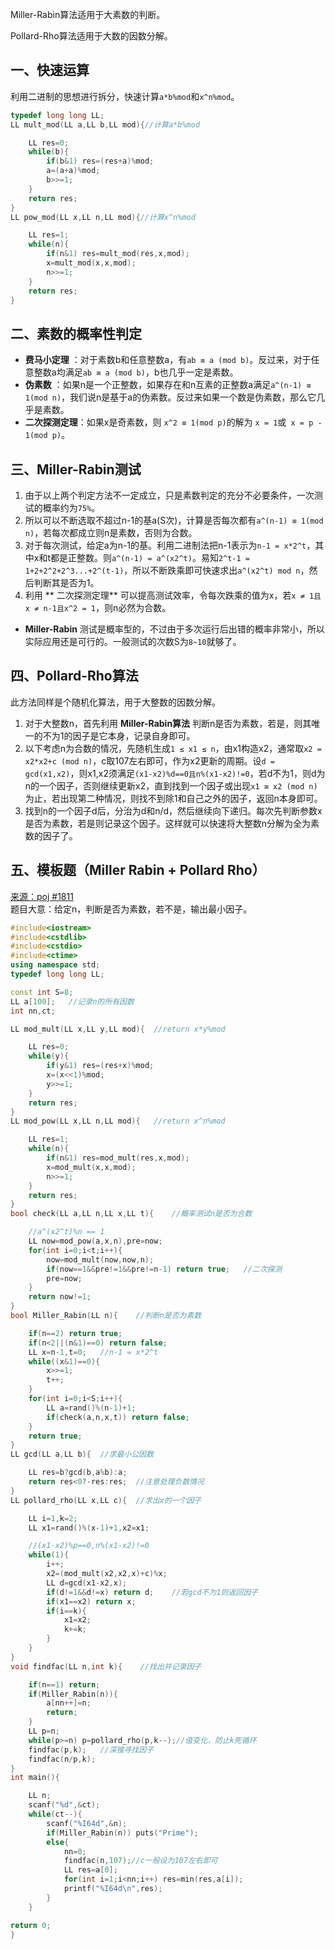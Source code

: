 Miller-Rabin算法适用于大素数的判断。

Pollard-Rho算法适用于大数的因数分解。
## 一、快速运算
利用二进制的思想进行拆分，快速计算`a*b%mod`和`x^n%mod`。
```c++
typedef long long LL;
LL mult_mod(LL a,LL b,LL mod){//计算a*b%mod

    LL res=0;
    while(b){
        if(b&1) res=(res+a)%mod;
        a=(a+a)%mod;
        b>>=1;
    }
    return res;
}
LL pow_mod(LL x,LL n,LL mod){//计算x^n%mod

    LL res=1;
    while(n){
        if(n&1) res=mult_mod(res,x,mod);
        x=mult_mod(x,x,mod);
        n>>=1;
    }
    return res;
}
```
## 二、素数的概率性判定
* **费马小定理** ：对于素数b和任意整数a，有`ab ≡ a (mod b)`。反过来，对于任意整数a均满足`ab ≡ a (mod b)`，b也几乎一定是素数。
* **伪素数** ：如果n是一个正整数，如果存在和n互素的正整数a满足`a^(n-1) ≡ 1(mod n)`，我们说n是基于a的伪素数。反过来如果一个数是伪素数，那么它几乎是素数。
* **二次探测定理**：如果x是奇素数，则 `x^2 ≡ 1(mod p)`的解为 `x = 1`或` x = p - 1(mod p)`。
## 三、Miller-Rabin测试
1. 由于以上两个判定方法不一定成立，只是素数判定的充分不必要条件，一次测试的概率约为`75%`。
2. 所以可以不断选取不超过n-1的基a(S次)，计算是否每次都有`a^(n-1) ≡ 1(mod n)`，若每次都成立则n是素数，否则为合数。
3. 对于每次测试，给定a为n-1的基。利用二进制法把n-1表示为`n-1 = x*2^t`，其中x和t都是正整数。则`a^(n-1) = a^(x2^t)`。易知`2^t-1 = 1+2+2^2+2^3...+2^(t-1)`，所以不断跌乘即可快速求出`a^(x2^t) mod n`，然后判断其是否为1。
4. 利用 ** 二次探测定理** 可以提高测试效率，令每次跌乘的值为x，若`x ≠ 1且x ≠ n-1且x^2 = 1`，则n必然为合数。

* **Miller-Rabin** 测试是概率型的，不过由于多次运行后出错的概率非常小，所以实际应用还是可行的。一般测试的次数S为`8~10`就够了。
## 四、Pollard-Rho算法
此方法同样是个随机化算法，用于大整数的因数分解。
1. 对于大整数n，首先利用 **Miller-Rabin算法** 判断n是否为素数，若是，则其唯一的不为1的因子是它本身，记录自身即可。
2. 以下考虑n为合数的情况，先随机生成`1 ≤ x1 ≤ n`，由x1构造x2，通常取`x2 = x2*x2+c (mod n)`，c取107左右即可，作为x2更新的周期。设`d = gcd(x1,x2)`，则x1,x2须满足`(x1-x2)%d==0且n%(x1-x2)!=0`，若d不为1，则d为n的一个因子，否则继续更新x2，直到找到一个因子或出现`x1 ≡ x2 (mod n)`为止，若出现第二种情况，则找不到除1和自己之外的因子，返回n本身即可。
3. 找到n的一个因子d后，分治为d和n/d，然后继续向下递归。每次先判断参数x是否为素数，若是则记录这个因子。这样就可以快速将大整数n分解为全为素数的因子了。
## 五、模板题（Miller Rabin + Pollard Rho）
<a href="http://poj.org/problem?id=1811">来源：poj #1811</a><br>
题目大意：给定n，判断是否为素数，若不是，输出最小因子。
```c++
#include<iostream>
#include<cstdlib>
#include<cstdio>
#include<ctime>
using namespace std;
typedef long long LL;

const int S=8;
LL a[100];   //记录n的所有因数
int nn,ct;

LL mod_mult(LL x,LL y,LL mod){  //return x*y%mod

    LL res=0;
    while(y){
        if(y&1) res=(res+x)%mod;
        x=(x<<1)%mod;
        y>>=1;
    }
    return res;
}
LL mod_pow(LL x,LL n,LL mod){   //return x^n%mod

    LL res=1;
    while(n){
        if(n&1) res=mod_mult(res,x,mod);
        x=mod_mult(x,x,mod);
        n>>=1;
    }
    return res;
}
bool check(LL a,LL n,LL x,LL t){    //概率测试n是否为合数

    //a^(x2^t)%n == 1
    LL now=mod_pow(a,x,n),pre=now;
    for(int i=0;i<t;i++){
        now=mod_mult(now,now,n);
        if(now==1&&pre!=1&&pre!=n-1) return true;   //二次探测
        pre=now;
    }
    return now!=1;
}
bool Miller_Rabin(LL n){    //判断n是否为素数

    if(n==2) return true;
    if(n<2||(n&1)==0) return false;
    LL x=n-1,t=0;   //n-1 = x*2^t
    while((x&1)==0){
        x>>=1;
        t++;
    }
    for(int i=0;i<S;i++){
        LL a=rand()%(n-1)+1;
        if(check(a,n,x,t)) return false;
    }
    return true;
}
LL gcd(LL a,LL b){  //求最小公因数

    LL res=b?gcd(b,a%b):a;
    return res<0?-res:res;  //注意处理负数情况
}
LL pollard_rho(LL x,LL c){  //求出x的一个因子

    LL i=1,k=2;
    LL x1=rand()%(x-1)+1,x2=x1;

    //(x1-x2)%p==0,n%(x1-x2)!=0
    while(1){
        i++;
        x2=(mod_mult(x2,x2,x)+c)%x;
        LL d=gcd(x1-x2,x);
        if(d!=1&&d!=x) return d;    //若gcd不为1则返回因子
        if(x1==x2) return x;
        if(i==k){
            x1=x2;
            k+=k;
        }
    }
}
void findfac(LL n,int k){    //找出并记录因子

    if(n==1) return;
    if(Miller_Rabin(n)){
        a[nn++]=n;
        return;
    }
    LL p=n;
    while(p>=n) p=pollard_rho(p,k--);//值变化，防止k死循环
    findfac(p,k);   //深搜寻找因子
    findfac(n/p,k);
}
int main(){

    LL n;
    scanf("%d",&ct);
    while(ct--){
        scanf("%I64d",&n);
        if(Miller_Rabin(n)) puts("Prime");
        else{
            nn=0;
            findfac(n,107);//c一般设为107左右即可
            LL res=a[0];
            for(int i=1;i<nn;i++) res=min(res,a[i]);
            printf("%I64d\n",res);
        }
    }

return 0;
}

```
